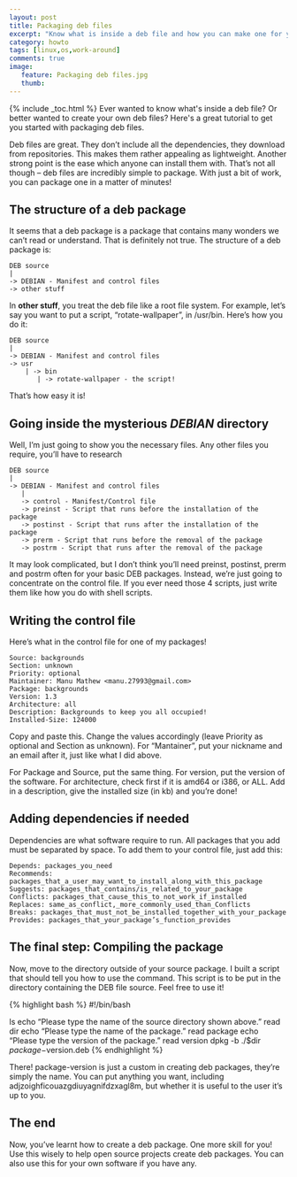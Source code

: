 ```yaml
---
layout: post
title: Packaging deb files
excerpt: "Know what is inside a deb file and how you can make one for yourself"
category: howto
tags: [linux,os,work-around]
comments: true
image:
   feature: Packaging deb files.jpg
   thumb:
---
```


{% include _toc.html %}
Ever wanted to know what's inside a deb file? Or better wanted to create your own deb files?
Here's a great tutorial to get you started with packaging deb files.

Deb files are great. They don’t include all the dependencies, they download from repositories. This makes them rather appealing as lightweight. Another strong point is the ease which anyone can install them with. That’s not all though – deb files are incredibly simple to package. With just a bit of work, you can package one in a matter of minutes!


## The structure of a deb package

It seems that a deb package is a package that contains many wonders we can’t read or understand. That is definitely not true. The structure of a deb package is:

    DEB source
    |
    -> DEBIAN - Manifest and control files
    -> other stuff

In __other stuff__, you treat the deb file like a root file system. For example, let’s say you want to put a script, “rotate-wallpaper”, in /usr/bin. Here’s how you do it:

    DEB source
    |
    -> DEBIAN - Manifest and control files
    -> usr
        | -> bin
    	   | -> rotate-wallpaper - the script!

That’s how easy it is!

## Going inside the mysterious _DEBIAN_ directory

Well, I’m just going to show you the necessary files. Any other files you require, you’ll have to research

    DEB source
    |
    -> DEBIAN - Manifest and control files 
       |
       -> control - Manifest/Control file
       -> preinst - Script that runs before the installation of the package
       -> postinst - Script that runs after the installation of the package
       -> prerm - Script that runs before the removal of the package
       -> postrm - Script that runs after the removal of the package

It may look complicated, but I don’t think you’ll need preinst, postinst, prerm and postrm often for your basic DEB packages. Instead, we’re just going to concentrate on the control file. If you ever need those 4 scripts, just write them like how you do with shell scripts.

## Writing the control file

Here’s what in the control file for one of my packages!

    Source: backgrounds
    Section: unknown
    Priority: optional
    Maintainer: Manu Mathew <manu.27993@gmail.com>
    Package: backgrounds
    Version: 1.3
    Architecture: all
    Description: Backgrounds to keep you all occupied!
    Installed-Size: 124000

Copy and paste this. Change the values accordingly (leave Priority as optional and Section as unknown). For “Mantainer”, put your nickname and an email after it, just like what I did above.

For Package and Source, put the same thing. For version, put the version of the software. For architecture, check first if it is amd64 or i386, or ALL. Add in a description, give the installed size (in kb) and you’re done!

## Adding dependencies if needed

Dependencies are what software require to run. All packages that you add must be separated by space. To add them to your control file, just add this:

    Depends: packages_you_need
    Recommends: packages_that_a_user_may_want_to_install_along_with_this_package
    Suggests: packages_that_contains/is_related_to_your_package
    Conflicts: packages_that_cause_this_to_not_work_if_installed
    Replaces: same_as_conflict,_more_commonly_used_than_Conflicts
    Breaks: packages_that_must_not_be_installed_together_with_your_package
    Provides: packages_that_your_package’s_function_provides

## The final step: Compiling the package

Now, move to the directory outside of your source package. I built a script that should tell you how to use the command. This script is to be put in the directory containing the DEB file source. Feel free to use it!

{% highlight bash %}
#!/bin/bash

ls
echo “Please type the name of the source directory shown above.”
read dir
echo “Please type the name of the package.”
read package
echo “Please type the version of the package.”
read version 
dpkg -b ./$dir $package-$version.deb
{% endhighlight %}

There! package-version is just a custom in creating deb packages, they’re simply the name. You can put anything you want, including adjzoighficouazgdiuyagnifdzxagl8m, but whether it is useful to the user it’s up to you.

## The end

Now, you’ve learnt how to create a deb package. One more skill for you! Use this wisely to help open source projects create deb packages. You can also use this for your own software if you have any.
